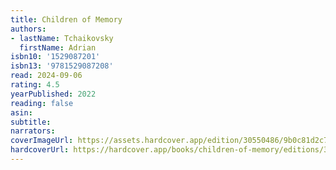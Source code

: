 ```yaml
---
title: Children of Memory
authors:
- lastName: Tchaikovsky
  firstName: Adrian
isbn10: '1529087201'
isbn13: '9781529087208'
read: 2024-09-06
rating: 4.5
yearPublished: 2022
reading: false
asin:
subtitle:
narrators:
coverImageUrl: https://assets.hardcover.app/edition/30550486/9b0c81d2c764e15e8276810503cf327c19ae1810.jpeg
hardcoverUrl: https://hardcover.app/books/children-of-memory/editions/30920110
---
```

